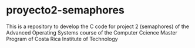 # proyecto2-semaphores
This is a repository to develop the C code for project 2 (semaphores) of the Advanced Operating Systems course of the Computer Ccience Master Program of Costa Rica Institute of Technology
